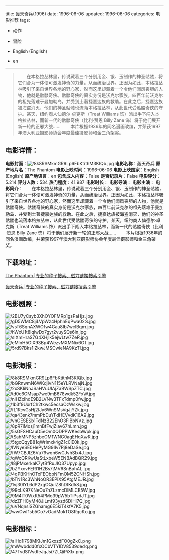 
---
title: 轰天奇兵(1996)
date: 1996-06-06
updated: 1996-06-06
categories: 电影推荐
tags:
- 动作
- 冒险

- English (English)
- en
---


> 　　在本格拉丛林里，传说藏着三个分别用金、银、玉制作的神圣骷髅，将它们合为一体便可激发神奇的力量，从而统治世界。正因为如此，本格拉丛林吸引了来自世界各地的野心家，然而这里却藏着一个令他们闻风丧胆的人物，他就是骷髅奇侠。骷髅奇侠的真实身份是沃克尔家族，四百年前沃克尔的祖先落难于曼加勒岛，并受到土著捷嘉达族的救助。在此之后，捷嘉达族被海盗消灭，他们的神圣骷髅也流落本格拉丛林，从此世代受骷髅奇侠的守护。某天，纽约商人仙德尔·卓克斯（Treat Williams 饰）派出手下闯入本格拉丛林，而新一代的骷髅奇侠（比利·赞恩 Billy Zane 饰）将于他们展开新一轮的正邪大战……  　　本片根据1936年的同名漫画改编，并荣获1997年澳大利亚摄影师协会年度最佳摄影师和金三角架奖。

## **电影详情**：

**电影封面**：<img src="https://image.tmdb.org/t/p/w200/8k8RSMkmGR9Lp6FbKtithM3KIQb.jpg" alt="/8k8RSMkmGR9Lp6FbKtithM3KIQb.jpg" title="/8k8RSMkmGR9Lp6FbKtithM3KIQb.jpg">
**电影名称**：轰天奇兵
**原产地片名**：The Phantom
**电影上映时间**：1996-06-06
**电影上映国家**：English (English)
**原产地语言**：en
**包含成人内容**：False
**是否纪录片**：False
**电影评分**：5.214
**评分人数**：534
**热门程度**：41.987
**电影时长**：
**电影导演**：
**电影主演**：
**电影简介**：　　在本格拉丛林里，传说藏着三个分别用金、银、玉制作的神圣骷髅，将它们合为一体便可激发神奇的力量，从而统治世界。正因为如此，本格拉丛林吸引了来自世界各地的野心家，然而这里却藏着一个令他们闻风丧胆的人物，他就是骷髅奇侠。骷髅奇侠的真实身份是沃克尔家族，四百年前沃克尔的祖先落难于曼加勒岛，并受到土著捷嘉达族的救助。在此之后，捷嘉达族被海盗消灭，他们的神圣骷髅也流落本格拉丛林，从此世代受骷髅奇侠的守护。某天，纽约商人仙德尔·卓克斯（Treat Williams 饰）派出手下闯入本格拉丛林，而新一代的骷髅奇侠（比利·赞恩 Billy Zane 饰）将于他们展开新一轮的正邪大战……  　　本片根据1936年的同名漫画改编，并荣获1997年澳大利亚摄影师协会年度最佳摄影师和金三角架奖。

## **下载地址**：
[The Phantom |专业的种子搜索、磁力链接搜索引擎](https://movie.amd794.com:2083/?search=The%20Phantom&ordering=&mode=match_phrase&page_size=10&page=1)

[轰天奇兵 |专业的种子搜索、磁力链接搜索引擎](https://movie.amd794.com:2083/?search=%E8%BD%B0%E5%A4%A9%E5%A5%87%E5%85%B5&ordering=&mode=match_phrase&page_size=10&page=1)
 

## **电影剧照**：
<img src="https://image.tmdb.org/t/p/original/2BU7yCsyb3XhOYOFMRp1gsPaHjz.jpg" alt="/2BU7yCsyb3XhOYOFMRp1gsPaHjz.jpg" title="/2BU7yCsyb3XhOYOFMRp1gsPaHjz.jpg"><img src="https://image.tmdb.org/t/p/original/gD5WMC8jiLVpWz4HphnEqPwa02S.jpg" alt="/gD5WMC8jiLVpWz4HphnEqPwa02S.jpg" title="/gD5WMC8jiLVpWz4HphnEqPwa02S.jpg"><img src="https://image.tmdb.org/t/p/original/vsT6SqnAXWOfw4Gau8Ib7wcIBqm.jpg" alt="/vsT6SqnAXWOfw4Gau8Ib7wcIBqm.jpg" title="/vsT6SqnAXWOfw4Gau8Ib7wcIBqm.jpg"><img src="https://image.tmdb.org/t/p/original/hWxU1t8lqlwDx7gyr2vuySQs6ln.jpg" alt="/hWxU1t8lqlwDx7gyr2vuySQs6ln.jpg" title="/hWxU1t8lqlwDx7gyr2vuySQs6ln.jpg"><img src="https://image.tmdb.org/t/p/original/sIXmHraS7G4XHjlk5ejwLtw7ZeR.jpg" alt="/sIXmHraS7G4XHjlk5ejwLtw7ZeR.jpg" title="/sIXmHraS7G4XHjlk5ejwLtw7ZeR.jpg"><img src="https://image.tmdb.org/t/p/original/eMlnH5OlX93Bp4WezvMXMNix6Of.jpg" alt="/eMlnH5OlX93Bp4WezvMXMNix6Of.jpg" title="/eMlnH5OlX93Bp4WezvMXMNix6Of.jpg"><img src="https://image.tmdb.org/t/p/original/5rd97Bks1IZkwJMSCwieNA9KzTl.jpg" alt="/5rd97Bks1IZkwJMSCwieNA9KzTl.jpg" title="/5rd97Bks1IZkwJMSCwieNA9KzTl.jpg">

## **电影海报**：
<img src="https://image.tmdb.org/t/p/original/8k8RSMkmGR9Lp6FbKtithM3KIQb.jpg" alt="/8k8RSMkmGR9Lp6FbKtithM3KIQb.jpg" title="/8k8RSMkmGR9Lp6FbKtithM3KIQb.jpg"><img src="https://image.tmdb.org/t/p/original/bGRnwmN6WKdjIvN115eYLRVNajN.jpg" alt="/bGRnwmN6WKdjIvN115eYLRVNajN.jpg" title="/bGRnwmN6WKdjIvN115eYLRVNajN.jpg"><img src="https://image.tmdb.org/t/p/original/2xSKIiNnJSaHVuUIAjZaBWSpZTC.jpg" alt="/2xSKIiNnJSaHVuUIAjZaBWSpZTC.jpg" title="/2xSKIiNnJSaHVuUIAjZaBWSpZTC.jpg"><img src="https://image.tmdb.org/t/p/original/td0c6GMsap7we9mB678wdk52FxW.jpg" alt="/td0c6GMsap7we9mB678wdk52FxW.jpg" title="/td0c6GMsap7we9mB678wdk52FxW.jpg"><img src="https://image.tmdb.org/t/p/original/nlHZxIhdE9B2LVNw3TFxTdmp0fw.jpg" alt="/nlHZxIhdE9B2LVNw3TFxTdmp0fw.jpg" title="/nlHZxIhdE9B2LVNw3TFxTdmp0fw.jpg"><img src="https://image.tmdb.org/t/p/original/1b3f9UxrfCh2tkwc5ecsaOzWskw.jpg" alt="/1b3f9UxrfCh2tkwc5ecsaOzWskw.jpg" title="/1b3f9UxrfCh2tkwc5ecsaOzWskw.jpg"><img src="https://image.tmdb.org/t/p/original/fL1RcvGsHj2fJy6WnSMsVgJjYZk.jpg" alt="/fL1RcvGsHj2fJy6WnSMsVgJjYZk.jpg" title="/fL1RcvGsHj2fJy6WnSMsVgJjYZk.jpg"><img src="https://image.tmdb.org/t/p/original/qa43snk7mmPbDuYFdHEVvdK16A2.jpg" alt="/qa43snk7mmPbDuYFdHEVvdK16A2.jpg" title="/qa43snk7mmPbDuYFdHEVvdK16A2.jpg"><img src="https://image.tmdb.org/t/p/original/vnGESESb1TdNzB22EhO3FlBbNVz.jpg" alt="/vnGESESb1TdNzB22EhO3FlBbNVz.jpg" title="/vnGESESb1TdNzB22EhO3FlBbNVz.jpg"><img src="https://image.tmdb.org/t/p/original/8pR7iMosj1mnBfFwjZiav67hLmn.jpg" alt="/8pR7iMosj1mnBfFwjZiav67hLmn.jpg" title="/8pR7iMosj1mnBfFwjZiav67hLmn.jpg"><img src="https://image.tmdb.org/t/p/original/5sGFSHCauD5eOm0QDPPWKesbWpk.jpg" alt="/5sGFSHCauD5eOm0QDPPWKesbWpk.jpg" title="/5sGFSHCauD5eOm0QDPPWKesbWpk.jpg"><img src="https://image.tmdb.org/t/p/original/tSahMNP5zhbeOM1WNG0agEHqXwR.jpg" alt="/tSahMNP5zhbeOM1WNG0agEHqXwR.jpg" title="/tSahMNP5zhbeOM1WNG0agEHqXwR.jpg"><img src="https://image.tmdb.org/t/p/original/5tgcQqyB81qWrImxk4gZ1c0lE0k.jpg" alt="/5tgcQqyB81qWrImxk4gZ1c0lE0k.jpg" title="/5tgcQqyB81qWrImxk4gZ1c0lE0k.jpg"><img src="https://image.tmdb.org/t/p/original/lVNyeSE0HePyMG9IIv7Rj8eDaSe.jpg" alt="/lVNyeSE0HePyMG9IIv7Rj8eDaSe.jpg" title="/lVNyeSE0HePyMG9IIv7Rj8eDaSe.jpg"><img src="https://image.tmdb.org/t/p/original/fW7CBJlZ6Vu79wqn6wCJvhSIx4J.jpg" alt="/fW7CBJlZ6Vu79wqn6wCJvhSIx4J.jpg" title="/fW7CBJlZ6Vu79wqn6wCJvhSIx4J.jpg"><img src="https://image.tmdb.org/t/p/original/qWcQRKwUaStLxbeW5ENBAdBQR29.jpg" alt="/qWcQRKwUaStLxbeW5ENBAdBQR29.jpg" title="/qWcQRKwUaStLxbeW5ENBAdBQR29.jpg"><img src="https://image.tmdb.org/t/p/original/l8jPMxerkaK7ytBfRuJIQ37Upyp.jpg" alt="/l8jPMxerkaK7ytBfRuJIQ37Upyp.jpg" title="/l8jPMxerkaK7ytBfRuJIQ37Upyp.jpg"><img src="https://image.tmdb.org/t/p/original/bZYxovFERt1H2Bs7jMV6SnBphAL.jpg" alt="/bZYxovFERt1H2Bs7jMV6SnBphAL.jpg" title="/bZYxovFERt1H2Bs7jMV6SnBphAL.jpg"><img src="https://image.tmdb.org/t/p/original/4qPBKHhOTxFEObpNFmOM52CNHSh.jpg" alt="/4qPBKHhOTxFEObpNFmOM52CNHSh.jpg" title="/4qPBKHhOTxFEObpNFmOM52CNHSh.jpg"><img src="https://image.tmdb.org/t/p/original/bTN1Rc3WnNoOR3EPlX95AtgMEJR.jpg" alt="/bTN1Rc3WnNoOR3EPlX95AtgMEJR.jpg" title="/bTN1Rc3WnNoOR3EPlX95AtgMEJR.jpg"><img src="https://image.tmdb.org/t/p/original/1vj30lYL6dP2xgOQuIZ8hDtKd58.jpg" alt="/1vj30lYL6dP2xgOQuIZ8hDtKd58.jpg" title="/1vj30lYL6dP2xgOQuIZ8hDtKd58.jpg"><img src="https://image.tmdb.org/t/p/original/99cLK97KNeOu7nZLzmcDlMLCE5W.jpg" alt="/99cLK97KNeOu7nZLzmcDlMLCE5W.jpg" title="/99cLK97KNeOu7nZLzmcDlMLCE5W.jpg"><img src="https://image.tmdb.org/t/p/original/9M4lT0WxK54PMo39pW5bTiPsdJT.jpg" alt="/9M4lT0WxK54PMo39pW5bTiPsdJT.jpg" title="/9M4lT0WxK54PMo39pW5bTiPsdJT.jpg"><img src="https://image.tmdb.org/t/p/original/dzZFHCyM48JiLmf93yzd6DIHi7Q.jpg" alt="/dzZFHCyM48JiLmf93yzd6DIHi7Q.jpg" title="/dzZFHCyM48JiLmf93yzd6DIHi7Q.jpg"><img src="https://image.tmdb.org/t/p/original/uVNqnslSZGhamg6E5kiT4kfA7K5.jpg" alt="/uVNqnslSZGhamg6E5kiT4kfA7K5.jpg" title="/uVNqnslSZGhamg6E5kiT4kfA7K5.jpg"><img src="https://image.tmdb.org/t/p/original/wwOwf1sb5Co7vOadMokTO8RqcKo.jpg" alt="/wwOwf1sb5Co7vOadMokTO8RqcKo.jpg" title="/wwOwf1sb5Co7vOadMokTO8RqcKo.jpg">

## **电影图标**：
<img src="https://image.tmdb.org/t/p/original/alHd1l798MKIJm1GxxzdFO0gZkC.png" alt="/alHd1l798MKIJm1GxxzdFO0gZkC.png" title="/alHd1l798MKIJm1GxxzdFO0gZkC.png"><img src="https://image.tmdb.org/t/p/original/mWwbddd0fxOCbVTYIDV8539dedq.png" alt="/mWwbddd0fxOCbVTYIDV8539dedq.png" title="/mWwbddd0fxOCbVTYIDV8539dedq.png"><img src="https://image.tmdb.org/t/p/original/47TvdStVsdfeJqJsi7ZLQiPiXIx.png" alt="/47TvdStVsdfeJqJsi7ZLQiPiXIx.png" title="/47TvdStVsdfeJqJsi7ZLQiPiXIx.png">
